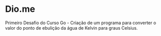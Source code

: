 # Dio.me
Primeiro Desafio do Curso Go -
Criação de um programa para converter o valor do ponto de ebulição da água de Kelvin para graus Celsius.

